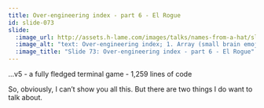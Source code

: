 ```yaml
---
title: Over-engineering index - part 6 - El Rogue
id: slide-073
slide:
  :image_url: http://assets.h-lame.com/images/talks/names-from-a-hat/slides/073.png
  :image_alt: "text: Over-engineering index; 1. Array (small brain emoji) 8 lines; 2. Fibers (large brain emoji) 27 lines; 3. Shoes (large brain emoji with lightning bolts coming out of it) 119 lines; 4. Hat (space emoji with the brain emoji floating on it) 244 lines; 5. El Rogue (space emoji with the person in lotus position overlayed on top and the brain emoji is overlayed ontop of that persons head) 1,259 lines"
  :image_title: "Slide 73: Over-engineering index - part 6 - El Rogue"
---
```

...v5 - a fully fledged terminal game - 1,259 lines of code

So, obviously, I can’t show you all this.  But there are two things I do want to talk about.
